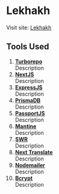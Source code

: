 # Lekhakh

Visit site: [Lekhakh](https://www.lekhakh.vercel.app)

## Tools Used
1. [**Turborepo**](http://www..org) <br>
Description
2. [**NextJS**](http://www.nextjs.org) <br>
   Description
3. [**ExpressJS**](http://www.expressjs.org) <br>
Description
4. [**PrismaDB**](http://www.prisma.io) <br>
Description
5. [**PassportJS**](http://www..org) <br>
Description
6. [**Mantine**](http://www..org) <br>
Description
7. [**SWR**](http://www..org) <br>
Description
8. [**Next Translate**](http://www..org) <br>
Description
9. [**Nodemailer**](http://www..org) <br>
Description
10. [**Bcrypt**](http://www..org) <br>
Description
